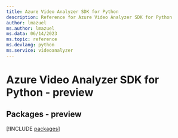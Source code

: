 ```yaml
---
title: Azure Video Analyzer SDK for Python
description: Reference for Azure Video Analyzer SDK for Python
author: lmazuel
ms.author: lmazuel
ms.data: 06/14/2023
ms.topic: reference
ms.devlang: python
ms.service: videoanalyzer
---
```

# Azure Video Analyzer SDK for Python - preview
## Packages - preview
[!INCLUDE [packages](video-analyzer-index.md)]